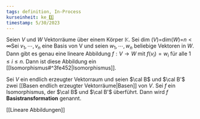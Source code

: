 ```yaml
---
tags: definition, In-Process
kurseinheit: ke_3️⃣
timestamp: 5/30/2023
---
```


Seien $V$ und $W$ Vektorräume über einem Körper $\mathbb{K}$. Sei dim ($V$)=dim($W$)=$n < \infty$Sei $v_{1}, \dotsb, v_{n}$ eine Basis von V und seien $w_{1}, \dotsb, w_{n}$ beliebige Vektoren in $W$. Dann gibt es genau eine lineare Abbildung $f:V \rightarrow W$ mit $f(v_{i})=w_{i}$ für alle $1 \leq i \leq n$. Dann ist diese Abbildung ein [[Isomorphismus#^3fe452|Isomorphismus]]. 

Sei $V$ ein endlich erzeugter Vektorraum und seien $\cal B$ und $\cal B'$ zwei [[Basen endlich erzeugter Vektorräume|Basen]] von $V$. Sei $f$ ein Isomorphismus, der $\cal B$ und $\cal B'$ überführt. Dann wird $f$ **Basistransformation** genannt.


[[Lineare Abbildungen]]